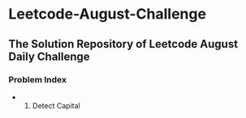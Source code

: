 # Leetcode-August-Challenge  

## The Solution Repository of Leetcode August Daily Challenge  

### Problem Index  
* 01) Detect Capital   
